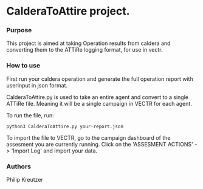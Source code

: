 # CalderaToAttire project.
### Purpose
This project is aimed at taking Operation results from caldera and converting them to the ATTiRe logging format, for use in vectr.

### How to use
First run your caldera operation and generate the full operation report with userinput in json format.

CalderaToAttire.py is used to take an entire agent and convert to a single ATTiRe file. Meaning it will be a single campaign in VECTR for each agent.

To run the file, run:
```
python3 CalderaToAttire.py your-report.json
```

To import the file to VECTR, go to the campaign dashboard of the assesment you are currently running.
Click on the 'ASSESMENT ACTIONS' -> 'Import Log' and import your data.

### Authors
Philip Kreutzer
